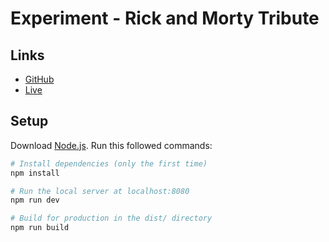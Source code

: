 # Experiment - Rick and Morty Tribute

## Links

- [GitHub](https://github.com/brunosimon/experiment-rick-and-morty-tribute)
- [Live](https://experiment-rick-and-morty-tribute.vercel.app)

## Setup

Download [Node.js](https://nodejs.org/en/download/).
Run this followed commands:

``` bash
# Install dependencies (only the first time)
npm install

# Run the local server at localhost:8080
npm run dev

# Build for production in the dist/ directory
npm run build
```